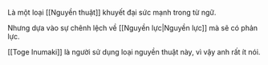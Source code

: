 Là một loại [[Nguyền thuật]] khuyết đại sức mạnh trong từ ngữ.

Nhưng dựa vào sự chênh lệch về [[Nguyền lực|Nguyền lực]] mà sẽ có phản lực.

[[Toge Inumaki]] là người sử dụng loại nguyền thuật này, vì vậy anh rất ít nói.